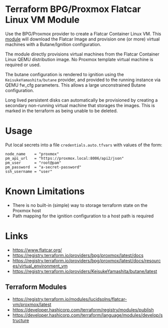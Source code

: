 # Terraform BPG/Proxmox Flatcar Linux VM Module

Use the BPG/Proxmox provider to create a Flatcar Container Linux VM. This 
[module](https://registry.terraform.io/modules/lucidsolns/flatcar-vm/proxmox/latest) will download 
the Flatcar Image and provision one (or more) virtual machines with a Butane/Ignition
configuration.

The module directly provisions virtual machines from the Flatcar Container Linux QEMU
distribution image. No Proxmox template virtual machine is required or used.

The butane configuration is rendered to ignition using the `KeisukeYamashita/butane`
provider, and provided to the running instance via QEMU fw_cfg parameters. This allows
a large unconstrained Butane configuration.

Long lived persistent disks can automatically be provisioned by creating a secondary
non-running virtual machine that storages the images. This is marked in the terraform as 
being unable to be deleted.

# Usage

Put local secrets into a file `credentials.auto.tfvars` with values of the form:

```
node_name    = "proxmox"
pm_api_url   = "https://proxmox.local:8006/api2/json"
pm_user      = "root@pam"
pm_password  = "a-secret-password"
ssh_username = "user"
```
# Known Limitations


- There is no built-in (simple) way to storage terraform state on the Proxmox host
- Path mapping for the ignition configuration to a host path is required

# Links

- https://www.flatcar.org/
- https://registry.terraform.io/providers/bpg/proxmox/latest/docs
- https://registry.terraform.io/providers/bpg/proxmox/latest/docs/resources/virtual_environment_vm
- https://registry.terraform.io/providers/KeisukeYamashita/butane/latest

## Terraform Modules

- https://registry.terraform.io/modules/lucidsolns/flatcar-vm/proxmox/latest
- https://developer.hashicorp.com/terraform/registry/modules/publish
- https://developer.hashicorp.com/terraform/language/modules/develop/structure
